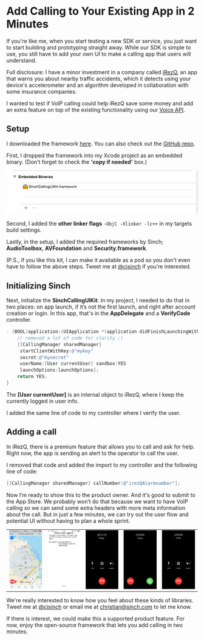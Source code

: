# Add Calling to Your Existing App in 2 Minutes
If you're like me, when you start testing a new SDK or service, you just want to start building and prototyping straight away. While our SDK is simple to use, you still have to add your own UI to make a calling app that users will understand. 

Full disclosure: I have a minor investment in a company called [iRezQ](http://irezq.com), an app that warns you about nearby traffic accidents, which it detects using your device's accelerometer and an algorithm developed in collaboration with some insurance companies.

I wanted to test if VoIP calling could help iRezQ save some money and add an extra feature on top of the existing functionality using our [Voice API](https://www.sinch.com/products/voice-api/).

## Setup 
I downloaded the framework [here](https://www.dropbox.com/s/462krss0k4ov8x3/SinchCallingUIKit.tar.gz?dl=0). You can also check out the [GitHub repo](https://github.com/sinch/SinchCallingUIKit).

First, I dropped the framework into my Xcode project as an embedded binary. (Don't forget to check the **'copy if needed'** box.)

![embedding the framework](Images/embedded.png)

Second, I added the **other linker flags** `-ObjC -Xlinker -lc++` in my targets build settings.

Lastly, in the setup, I added the required frameworks by Sinch; **AudioToolbox**, **AVFoundation** and **Security.framework**. 

(P.S., if you like this kit, I can make it available as a pod so you don't even have to follow the above steps. Tweet me at [@cjsinch](https://twitter.com/cjsinch) if you're interested.

## Initializing Sinch
Next, initialize the **SinchCallingUIKit**. In my project, I needed to do that in two places: on app launch, if it’s not the first launch, and right after account creation or login. In this app, that's in the **AppDelegate** and a **VerifyCode** controller. 

```objectivec
- (BOOL)application:(UIApplication *)application didFinishLaunchingWithOptions:(NSDictionary *)launchOptions {
	// removed a lot of code for clarity ;)
    [[CallingManager sharedManager]
     startClientWithKey:@"mykey"
     secret:@"mysecret"
     userName:[User currentUser] sandbox:YES
     launchOptions:launchOptions];
    return YES;
}
```

The **[User currentUser]** is an internal object to iRezQ, where I keep the currently logged in user info. 

I added the same line of code to my controller where I verify the user. 

## Adding a call 
In iRezQ, there is a premium feature that allows you to call and ask for help. Right now, the app is sending an alert to the operator to call the user. 

I removed that code and added the import to my controller and the following line of code:

```objectivec
[[CallingManager sharedManager] callNumber:@"irezQAlarmnumber"];
```

Now I’m ready to show this to the product owner. And it's good to submit to the App Store. We probably won’t do that because we want to have VoIP calling so we can send some extra headers with more meta information about the call. But in just a few minutes, we can try out the user flow and potential UI without having to plan a whole sprint. 

<table>
<tr>
<td>
<img src="Images/irezqstart.PNG"> 
</td>
<td>
<img src="Images/manual.PNG"> 
</td>

<td>
<img src="Images/calling.png"> 
</td>
<td>
<img src="Images/incomming.png">
</td>
<td>
<img src="Images/incall.png">
</tr>
</table>

We're really interested to know how you feel about these kinds of libraries. Tweet me at [@cjsinch](https://twitter.com/cjsinch) or email me at [christian@sinch.com](mailto:christian@sinch.com) to let me know. 

If there is interest, we could make this a supported product feature. For now, enjoy the open-source framework that lets you add calling in two minutes.
